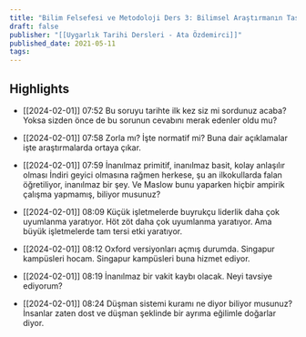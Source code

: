 ```yaml
---
title: "Bilim Felsefesi ve Metodoloji Ders 3: Bilimsel Araştırmanın Tasarımı"
draft: false
publisher: "[[Uygarlık Tarihi Dersleri - Ata Özdemirci]]"
published_date: 2021-05-11
tags:
---
```



## Highlights
* [[2024-02-01]] 07:52  Bu soruyu tarihte ilk kez siz mi sordunuz acaba? Yoksa sizden önce de bu sorunun cevabını merak edenler oldu mu?

* [[2024-02-01]] 07:58  Zorla mı? İşte normatif mi? Buna dair açıklamalar işte araştırmalarda ortaya çıkar.

* [[2024-02-01]] 07:59  İnanılmaz primitif, inanılmaz basit, kolay anlaşılır olması İndiri geyici olmasına rağmen herkese, şu an ilkokullarda falan öğretiliyor, inanılmaz bir şey. Ve Maslow bunu yaparken hiçbir ampirik çalışma yapmamış, biliyor musunuz?

* [[2024-02-01]] 08:09  Küçük işletmelerde buyrukçu liderlik daha çok uyumlanma yaratıyor. Höt zöt daha çok uyumlanma yaratıyor. Ama büyük işletmelerde tam tersi etki yaratıyor.

* [[2024-02-01]] 08:12  Oxford versiyonları açmış durumda. Singapur kampüsleri hocam. Singapur kampüsleri buna hizmet ediyor.

* [[2024-02-01]] 08:19  İnanılmaz bir vakit kaybı olacak. Neyi tavsiye ediyorum?

* [[2024-02-01]] 08:24  Düşman sistemi kuramı ne diyor biliyor musunuz? İnsanlar zaten dost ve düşman şeklinde bir ayrıma eğilimle doğarlar diyor.

